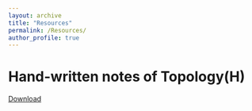 ```yaml
---
layout: archive
title: "Resources"
permalink: /Resources/
author_profile: true
---
```


# Hand-written notes of Topology(H)

[Download](zhiqi-sunn.github.io/files/Topology(H).pdf)
